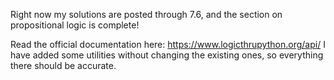 Right now my solutions are posted through 7.6, and the section on propositional logic is complete!

Read the official documentation here: https://www.logicthrupython.org/api/
I have added some utilities without changing the existing ones, so everything there should be accurate.
